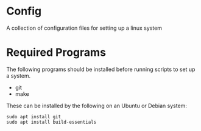 
# Config

A collection of configuration files for setting up a linux system


# Required Programs

The following programs should be installed before running scripts to set up a system.

* git
* make

These can be installed by the following on an Ubuntu or Debian system:

    sudo apt install git
    sudo apt install build-essentials


